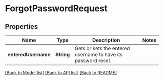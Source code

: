 # ForgotPasswordRequest

## Properties
Name | Type | Description | Notes
------------ | ------------- | ------------- | -------------
**enteredUsername** | **String** | Gets or sets the entered username to have its password reset. | 

[[Back to Model list]](../README.md#documentation-for-models) [[Back to API list]](../README.md#documentation-for-api-endpoints) [[Back to README]](../README.md)


